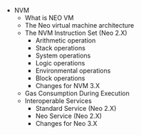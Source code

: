  - NVM
	- What is NEO VM
	- The Neo virtual machine architecture
	- The NVM Instruction Set (Neo 2.X)
		- Arithmetic operation
		- Stack operations
		- System operations
		- Logic operations
		- Environmental operations
		- Block operations
		- Changes for NVM 3.X
	- Gas Consumption During Execution
    - Interoperable Services
      - Standard Service (Neo 2.X)
      - Neo Service (Neo 2.X)
	  - Changes for Neo 3.X

